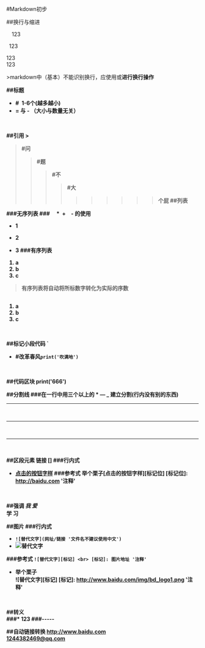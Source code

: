 #Markdown初步
<br>

##换行与缩进
<p>&emsp;123</p>
<p>&ensp;123</p>
<p>123<br>123</p>
>markdown中（基本）不能识别换行，应使用<b\>或<b/\>进行换行操作


##标题
* #&ensp;1-6个(越多越小)
* = 与 - （大小与数量无关）
<br>

##引用 >
>#问
>>#题
>>>#不
>>>>#大
>>>>>>>>>>个屁
##列表

###无序列表
###&emsp; *&ensp;+&ensp;&ensp;- 的使用
* 1
+ 2
- 3
###有序列表
1. a
2. b
2. c
>有序列表将自动将所标数字转化为实际的序数
##
1. a
2. b
3. c
<br>

##标记小段代码 `
* #改革春风`print('吹满地')`
<br>

##代码区块
	print('666')
<br>

##分割线
###在一行中用三个以上的 * — _ 建立分割(行内没有别的东西)

***
<br>

___
<br>

-------
<br>

##区段元素 链接 []
###行内式
* [点击的按钮字样](网址/链接 '注释')
###参考式
举个栗子[点击的按钮字样][标记位]
[标记位]: http://baidu.com '注释'
<br>

##强调
*我* _爱_
<br>
**学** __习__
<br>

##图片
###行内式
* `![替代文字](网址/链接 '文件名不建议使用中文')`
* ![替代文字](1.jpg '奇奇怪怪')

###参考式
`![替代文字][标记] <br>
[标记]: 图片地址 '注释'`

* 举个栗子<br>
![替代文字][标记]
[标记]: http://www.baidu.com/img/bd_logo1.png '注释'
<br>


##转义 \
###\* 123
###\-----
<br>

##自动链接转换
<http://www.baidu.com>
<br>
<1244382469@qq.com>
